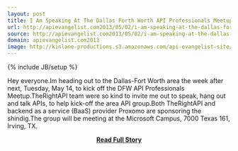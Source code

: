 ```yaml
---
layout: post
title: I Am Speaking At The Dallas Forth Worth API Professionals Meetup May 14th
url: http://apievangelist.com2013/05/02/i-am-speaking-at-the-dallas-forth-worth-api-professionals-meetup-may-14th/
source: http://apievangelist.com2013/05/02/i-am-speaking-at-the-dallas-forth-worth-api-professionals-meetup-may-14th/
domain: apievangelist.com2013
image: http://kinlane-productions.s3.amazonaws.com/api-evangelist-site/blog/dfw-api-meetup-group.jpeg
---
```

{% include JB/setup %}<p>Hey everyone.Im heading out to the Dallas-Fort Worth area the week after next, Tuesday, May 14, to kick off the DFW API Professionals Meetup.TheRightAPI team were so kind to invite me out to speak, hang out and talk APIs, to help kick-off the area API group.Both TheRightAPI and backend as a service (BaaS) provider Proxomo are sponsoring the shindig.The group will be meeting at the Microsoft Campus, 7000 Texas 161, Irving, TX.</p>
<center><p><a href="http://apievangelist.com2013/05/02/i-am-speaking-at-the-dallas-forth-worth-api-professionals-meetup-may-14th/" style='padding:25px; font-sze:18px; font-weight: bold;'>Read Full Story</a></p></center>
